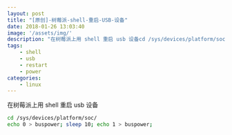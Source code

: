 ```yaml
---
layout: post
title: "[原创]-树莓派-shell-重启-USB-设备"
date: 2018-01-26 13:03:40
image: '/assets/img/'
description: "在树莓派上用 shell 重启 usb 设备cd /sys/devices/platform/soc/ echo 0 > buspower; sleep 10; echo 1 > buspower;"
tags:
    - shell
    - usb
    - restart
    - power
categories:
    - linux
---
```




在树莓派上用 shell 重启 usb 设备

```bash
cd /sys/devices/platform/soc/
echo 0 > buspower; sleep 10; echo 1 > buspower;
```
